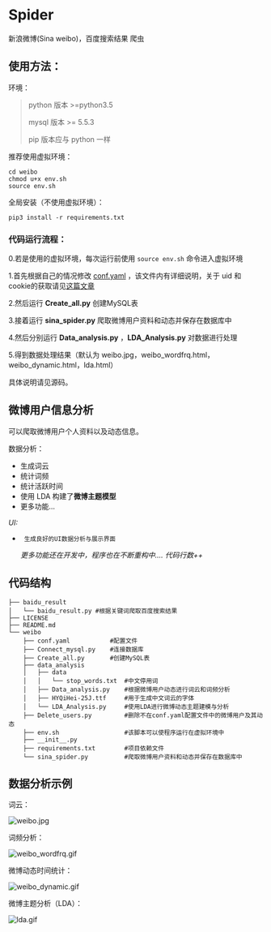 # Spider
新浪微博(Sina weibo)，百度搜索结果 爬虫



## 使用方法：

环境：

> python 版本 \>=python3.5
>
> mysql 版本 \>= 5.5.3
>
> pip 版本应与 python 一样

推荐使用虚拟环境：

```
cd weibo
chmod u+x env.sh
source env.sh
```

全局安装（不使用虚拟环境）：

 `pip3 install -r requirements.txt`

### 代码运行流程：

0.若是使用的虚拟环境，每次运行前使用 `source env.sh` 命令进入虚拟环境

1.首先根据自己的情况修改 [conf.yaml](https://github.com/starFalll/Spider/blob/master/weibo/conf.yaml) ，该文件内有详细说明，关于 uid 和 cookie的获取请见[这篇文章](https://blogof33.com/post/11/)

2.然后运行 **Create_all.py** 创建MySQL表

3.接着运行 **sina_spider.py** 爬取微博用户资料和动态并保存在数据库中

4.然后分别运行 **Data_analysis.py** ，**LDA_Analysis.py** 对数据进行处理

5.得到数据处理结果（默认为 weibo.jpg，weibo_wordfrq.html，weibo_dynamic.html，lda.html）

具体说明请见源码。



## 微博用户信息分析

可以爬取微博用户个人资料以及动态信息。

数据分析：

-  生成词云
-  统计词频
-  统计活跃时间
-  使用 LDA 构建了**微博主题模型**
-  更多功能...

*UI:*

*      生成良好的UI数据分析与展示界面
  ​
  *更多功能还在开发中，程序也在不断重构中....*
  *代码行数++*


## 代码结构

    ├── baidu_result
    │   └── baidu_result.py	#根据关键词爬取百度搜索结果
    ├── LICENSE
    ├── README.md
    └── weibo
        ├── conf.yaml			#配置文件
        ├── Connect_mysql.py	#连接数据库
        ├── Create_all.py		#创建MySQL表
        ├── data_analysis		
        │   ├── data			
        │   │   └── stop_words.txt	#中文停用词
        │   ├── Data_analysis.py	#根据微博用户动态进行词云和词频分析
        │   ├── HYQiHei-25J.ttf		#用于生成中文词云的字体
        │   └── LDA_Analysis.py		#使用LDA进行微博动态主题建模与分析
        ├── Delete_users.py			#删除不在conf.yaml配置文件中的微博用户及其动态
        ├── env.sh					#该脚本可以使程序运行在虚拟环境中
        ├── __init__.py
        ├── requirements.txt		#项目依赖文件
        └── sina_spider.py			#爬取微博用户资料和动态并保存在数据库中
## 数据分析示例

词云：

![weibo.jpg](https://i.loli.net/2018/06/17/5b26361426b82.jpg)

词频分析：

![weibo_wordfrq.gif](https://i.loli.net/2018/06/17/5b26361503806.gif)

微博动态时间统计：

![weibo_dynamic.gif](https://i.loli.net/2018/06/17/5b26361747a64.gif)

微博主题分析（LDA）：

![lda.gif](https://i.loli.net/2018/06/17/5b263614bb666.gif)

